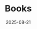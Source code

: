 ---
# ===== Title, summary, and position in the left sidebar =====
linktitle:   # Title shown in the left sidebar menu
summary:  # Summary of this post
weight: 602 # Position in the left sidebar
# ============================================================

# ========== Basic metadata ==========
title: Books
date: 2025-08-21
draft: false
authors:
  - admin
tags:
  - finance
  - finance-book
categories:
  - finance-book
toc: true # Show table of contents
# ====================================

# ========== Advanced metadata =========
profile: false  # Show author profile?
reading_time: true # Show estimated reading time?
share: true  # Show social sharing links?
featured: true
comments: true  # Show comments?
disable_comment: false
commentable: true  # Allow visitors to comment? Supported by the Page, Post, and Book content types.
editable: false  # Allow visitors to edit the page? Supported by the Page, Post, and Book content types.

# Optional header image (relative to `assets/media/` folder).
header:
  caption: 
  image:  
---
